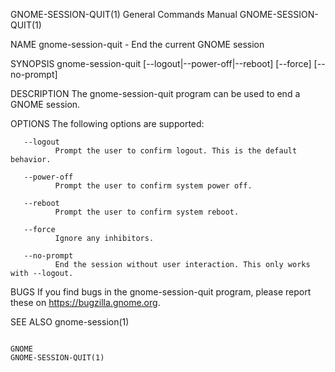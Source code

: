 GNOME-SESSION-QUIT(1)                                                                    General Commands Manual                                                                    GNOME-SESSION-QUIT(1)

NAME
       gnome-session-quit - End the current GNOME session

SYNOPSIS
       gnome-session-quit [--logout|--power-off|--reboot] [--force] [--no-prompt]

DESCRIPTION
       The gnome-session-quit program can be used to end a GNOME session.

OPTIONS
       The following options are supported:

       --logout
              Prompt the user to confirm logout. This is the default behavior.

       --power-off
              Prompt the user to confirm system power off.

       --reboot
              Prompt the user to confirm system reboot.

       --force
              Ignore any inhibitors.

       --no-prompt
              End the session without user interaction. This only works with --logout.

BUGS
       If you find bugs in the gnome-session-quit program, please report these on https://bugzilla.gnome.org.

SEE ALSO
       gnome-session(1)

                                                                                                  GNOME                                                                             GNOME-SESSION-QUIT(1)
